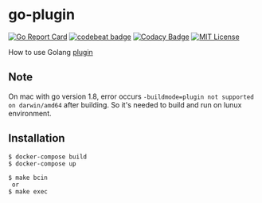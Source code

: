 # go-plugin

[![Go Report Card](https://goreportcard.com/badge/github.com/hiromaily/go-plugin)](https://goreportcard.com/report/github.com/hiromaily/go-plugin)
[![codebeat badge](https://codebeat.co/badges/b369224c-2d91-4602-9eab-9212f7bd14b0)](https://codebeat.co/projects/github-com-hiromaily-go-plugin-master)
[![Codacy Badge](https://api.codacy.com/project/badge/Grade/63456ee7071b455582a20dc2d85afbf3)](https://www.codacy.com/app/hiromaily2/go-plugin?utm_source=github.com&amp;utm_medium=referral&amp;utm_content=hiromaily/go-plugin&amp;utm_campaign=Badge_Grade)
[![MIT License](http://img.shields.io/badge/license-MIT-blue.svg?style=flat)](https://raw.githubusercontent.com/hiromaily/go-plugin/master/LICENSE)

How to use Golang [plugin](https://golang.org/pkg/plugin/) 


## Note
On mac with go version 1.8, error occurs `-buildmode=plugin not supported on darwin/amd64` 
after building.
So it's needed to build and run on lunux environment.


## Installation
```
$ docker-compose build
$ docker-compose up

$ make bcin
 or
$ make exec 
```
